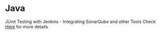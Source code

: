 # Java

JUnit Testing with Jenkins - Integrating SonarQube and other Tools
Check [Here](https://github.com/Arryn21/Java/blob/main/JenkinsSonarIntegration-535Assignment.md) for more details
